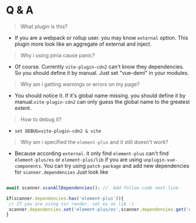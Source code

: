 # Q & A

> What plugin is this?

- If you are a webpack or rollup user. you may know `external` option. This plugin more look like
an aggregate of external and inject.

> Why i using pinia cause panic?

- Of course. Currently `vite-plugin-cdn2` can't know they dependencies. So you should define it by manual.
Just set "vue-demi" in your modules.

> Why am i getting warnings or errors on my page?

- You should notice it. If it's global name missing. you should define it by manual.`vite-plugin-cdn2` can only
guess the global name to the greatest extent.

> How to debug it?

- `set DEBUG=vite-plugin-cdn2 & vite`

> Why am i specified the `element-plus` and it still doesn't work?

- Because according `external`. it only find `element-plus` can't find `element-plus/es` or `element-plus/lib` if 
you are using `unplugin-vue-components`. You can try using `patch-package` and add new dependencies for `scanner.dependencies`
Just look like

```js

await scanner.scanAllDependencies(); //  Add follow code next line

if(scanner.dependencies.has('element-plus')){
 // If you are using ssr render. set es as lib :)
 scanner.dependencies.set('element-plus/es',scanner.dependencies.get('element-plus'))
}

```
